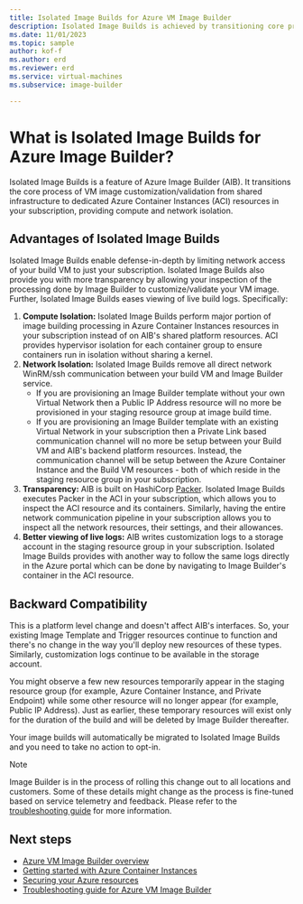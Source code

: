 ```yaml
---
title: Isolated Image Builds for Azure VM Image Builder
description: Isolated Image Builds is achieved by transitioning core process of VM image customization/validation from shared infrastructure to dedicated Azure Container Instances resources in your subscription providing compute and network isolation. 
ms.date: 11/01/2023
ms.topic: sample
author: kof-f
ms.author: erd
ms.reviewer: erd
ms.service: virtual-machines
ms.subservice: image-builder

---
```


# What is Isolated Image Builds for Azure Image Builder?

Isolated Image Builds is a feature of Azure Image Builder (AIB). It transitions the core process of VM image customization/validation from shared infrastructure to dedicated Azure Container Instances (ACI) resources in your subscription, providing compute and network isolation.

## Advantages of Isolated Image Builds

Isolated Image Builds enable defense-in-depth by limiting network access of your build VM to just your subscription. Isolated Image Builds also provide you with more transparency by allowing your inspection of the processing done by Image Builder to customize/validate your VM image. Further, Isolated Image Builds eases viewing of live build logs. Specifically:

1. **Compute Isolation:** Isolated Image Builds perform major portion of image building processing in Azure Container Instances resources in your subscription instead of on AIB's shared platform resources. ACI provides hypervisor isolation for each container group to ensure containers run in isolation without sharing a kernel.
2. **Network Isolation:**  Isolated Image Builds remove all direct network WinRM/ssh communication between your build VM and Image Builder service. 
    - If you are provisioning an Image Builder template without your own Virtual Network then a Public IP Address resource will no more be provisioned in your staging resource group at image build time.
    - If you are provisioning an Image Builder template with an existing Virtual Network in your subscription then a Private Link based communication channel will no more be setup between your Build VM and AIB's backend platform resources. Instead, the communication channel will be setup between the Azure Container Instance and the Build VM resources - both of which reside in the staging resource group in your subscription.
3. **Transparency:** AIB is built on HashiCorp [Packer](https://www.packer.io/). Isolated Image Builds executes Packer in the ACI in your subscription, which allows you to inspect the ACI resource and its containers. Similarly, having the entire network communication pipeline in your subscription allows you to inspect all the network resources, their settings, and their allowances.
4. **Better viewing of live logs:** AIB writes customization logs to a storage account in the staging resource group in your subscription. Isolated Image Builds provides with another way to follow the same logs directly in the Azure portal which can be done by navigating to Image Builder's container in the ACI resource.

## Backward Compatibility

This is a platform level change and doesn't affect AIB's interfaces. So, your existing Image Template and Trigger resources continue to function and there's no change in the way you'll deploy new resources of these types. Similarly, customization logs continue to be available in the storage account.

You might observe a few new resources temporarily appear in the staging resource group (for example, Azure Container Instance, and Private Endpoint) while some other resource will no longer appear (for example, Public IP Address). Just as earlier, these temporary resources will exist only for the duration of the build and will be deleted by Image Builder thereafter.

Your image builds will automatically be migrated to Isolated Image Builds and you need to take no action to opt-in.

> [!NOTE]
> Image Builder is in the process of rolling this change out to all locations and customers. Some of these details might change as the process is fine-tuned based on service telemetry and feedback. Please refer to the [troubleshooting guide](./linux/image-builder-troubleshoot.md#troubleshoot-build-failures) for more information.

## Next steps

- [Azure VM Image Builder overview](./image-builder-overview.md)
- [Getting started with Azure Container Instances](../container-instances/container-instances-overview.md)
- [Securing your Azure resources](../security/fundamentals/overview.md)
- [Troubleshooting guide for Azure VM Image Builder](./linux/image-builder-troubleshoot.md#troubleshoot-build-failures)
